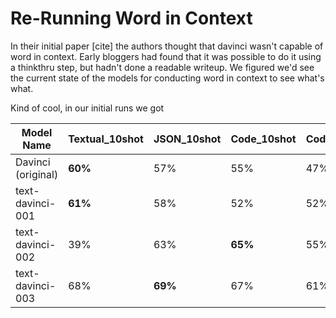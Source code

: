 # Re-Running Word in Context

In their initial paper [cite] the authors thought that davinci wasn't capable of word in context. Early bloggers had found that it was possible to do it using a thinkthru step, but hadn't done a readable writeup. We figured we'd see the current state of the models for conducting word in context to see what's what.

Kind of cool, in our initial runs we got

| Model Name         | Textual_10shot | JSON_10shot | Code_10shot | Code_0shot |
| ------------------ | -------------- | ----------- | ----------- | ---------- |
| Davinci (original) | **60%**        | 57%         | 55%         | 47%        |
| text-davinci-001   | **61%**        | 58%         | 52%         | 52%        |
| text-davinci-002   | 39%            | 63%         | **65%**     | 55%        |
| text-davinci-003   | 68%            | **69%**     | 67%         | 61%        |
